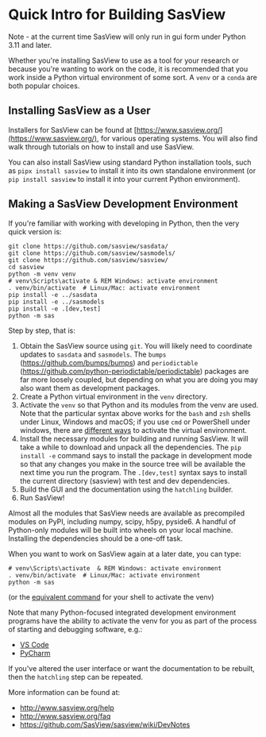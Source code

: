 # Quick Intro for Building SasView

Note - at the current time SasView will only run in gui form under Python 3.11
and later.

Whether you're installing SasView to use as a tool for your research or
because you're wanting to work on the code, it is recommended that you
work inside a Python virtual environment of some sort.
A `venv` or a `conda` are both popular choices.

## Installing SasView as a User

Installers for SasView can be found at [https://www.sasview.org/](https://www.sasview.org/), for various operating systems. You will also find
walk through tutorials on how to install and use SasView.

You can also install SasView using standard Python installation tools,
such as `pipx install sasview` to install it into its own standalone
environment (or `pip install sasview` to install it into your current Python
environment).


## Making a SasView Development Environment

If you're familiar with working with developing in Python, then the
very quick version is:

```shell
git clone https://github.com/sasview/sasdata/
git clone https://github.com/sasview/sasmodels/
git clone https://github.com/sasview/sasview/
cd sasview
python -m venv venv
# venv\Scripts\activate & REM Windows: activate environment
. venv/bin/activate  # Linux/Mac: activate environment
pip install -e ../sasdata
pip install -e ../sasmodels
pip install -e .[dev,test]
python -m sas
```

Step by step, that is:

 1. Obtain the SasView source using `git`. You will likely need to coordinate
    updates to `sasdata` and `sasmodels`. The
    `bumps` (https://github.com/bumps/bumps) and
    `periodictable` (https://github.com/python-periodictable/periodictable)
    packages are far more loosely coupled, but depending on what you are
    doing you may also want them as development packages.
 1. Create a Python virtual environment in the `venv` directory.
 1. Activate the `venv` so that Python and its modules from the venv are used.
    Note that the particular syntax above works for the `bash` and `zsh` shells under Linux, Windows and macOS;
    if you use `cmd` or PowerShell under windows, there are
    [different ways](https://packaging.python.org/en/latest/guides/installing-using-pip-and-virtual-environments/#create-and-use-virtual-environments)
    to activate the virtual environment.
 1. Install the necessary modules for building and running SasView.
    It will take a while to download and unpack all the dependencies.
    The `pip install -e` command says to install the package in development mode
    so that any changes you make in the source tree will be available the
    next time you run the program. The `.[dev,test]` syntax says to install
    the current directory (sasview) with test and dev dependencies.
 1. Build the GUI and the documentation using the `hatchling` builder.
 1. Run SasView!

Almost all the modules that SasView needs are available as precompiled modules
on PyPI, including numpy, scipy, h5py, pyside6. A handful of Python-only
modules will be built into wheels on your local machine. Installing the
dependencies should be a one-off task.

When you want to work on SasView again at a later date, you can type:

```shell
# venv\Scripts\activate  & REM Windows: activate environment
. venv/bin/activate  # Linux/Mac: activate environment
python -m sas
```

(or the [equivalent command](https://packaging.python.org/en/latest/guides/installing-using-pip-and-virtual-environments/#create-and-use-virtual-environments) for your shell to activate the venv)

Note that many Python-focused integrated development environment programs have the
ability to activate the venv for you as part of the process of starting and
debugging software, e.g.:

 - [VS Code](https://code.visualstudio.com/docs/python/environments)
 - [PyCharm](https://www.jetbrains.com/help/pycharm/creating-virtual-environment.html)

If you've altered the user interface or want the documentation to be rebuilt,
then the `hatchling` step can be repeated.


More information can be found at:

 - http://www.sasview.org/help
 - http://www.sasview.org/faq
 - https://github.com/SasView/sasview/wiki/DevNotes
